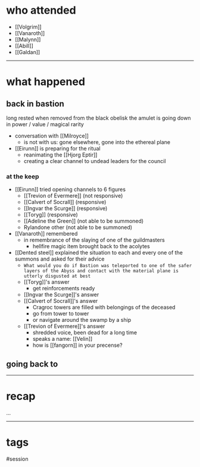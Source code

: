 # who attended

- [[Volgrim]]
- [[Vanaroth]]
- [[Malynn]]
- [[Abill]]
- [[Galdan]]

---
# what happened

## back in bastion
long rested
when removed from the black obelisk the amulet is going down in power / value / magical rarity

- conversation with [[Milroyce]]
	- is not with us: gone elsewhere, gone into the ethereal plane
- [[Eirunn]] is preparing for the ritual
	- reanimating the [[Hjorg Eptir]]
	- creating a clear channel to undead leaders for the council

### at the keep
- [[Eirunn]] tried opening channels to 6 figures 
	- [[Trevion of Evermere]] (not responsive)
	- [[Calvert of Socrall]] (responsive)
	- [[Ingvar the Scurge]] (responsive)
	- [[Toryg]] (responsive)
	- [[Adeline the Green]] (not able to be summoned)
	- Rylandone other (not able to be summoned)
- [[Vanaroth]] remembered 
	- in remembrance of the slaying of one of the guildmasters
		- hellfire magic item brought back to the acolytes 
- [[Dented steel]] explained the situation to each and every one of the summons and asked for their advice
	- `What would you do if Bastion was teleported to one of the safer layers of the Abyss and contact with the material plane is utterly disgusted at best`
	- [[Toryg]]'s answer
		- get reinforcements ready
	- [[Ingvar the Scurge]]'s answer
	- [[Calvert of Socrall]]'s answer
		- Cragroc towers are filled with belongings of the deceased
		- go from tower to tower
		- or navigate around the swamp by a ship
	- [[Trevion of Evermere]]'s answer
		- shredded voice, been dead for a long time
		- speaks a name: [[Velin]]
		- how is [[fangorn]] in your precense?


## going back to 


---
# recap

...

---
# tags

#session